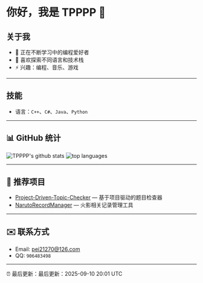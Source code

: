 # 你好，我是 TPPPP 👋

## 关于我
- 🌱 正在不断学习中的编程爱好者
- 💬 喜欢探索不同语言和技术栈
- ⚡ 兴趣：编程、音乐、游戏

---

## 技能
- 语言：`C++`、`C#`、`Java`、`Python`

---

## 📊 GitHub 统计
<p align="left">
  <img src="https://github-readme-stats.vercel.app/api?username=TPPPP72&show_icons=true&theme=radical" alt="TPPPP's github stats" />
  <img src="https://github-readme-stats.vercel.app/api/top-langs/?username=TPPPP72&layout=compact&theme=radical" alt="top languages" />
</p>

---

## 📌 推荐项目
- [Project-Driven-Topic-Checker](https://github.com/TPPPP72/Project-Driven-Topic-Checker) — 基于项目驱动的题目检查器  
- [NarutoRecordManager](https://github.com/TPPPP72/NarutoRecordManager) — 火影相关记录管理工具  

---

## ✉️ 联系方式
- Email: [pei21270@126.com](pei21270@126.com)  
- QQ: `906483498`

---

⏰ 最后更新：最后更新：2025-09-10 20:01 UTC <!-- LAST_UPDATED -->
